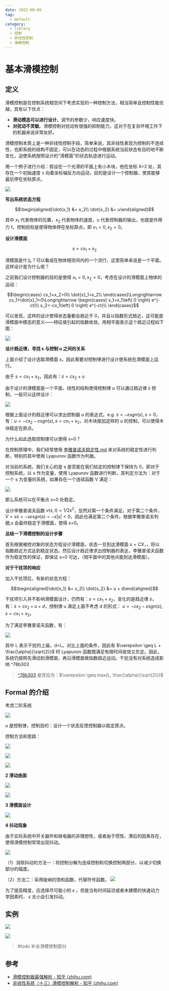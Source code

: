 ```yaml
---
date: 2022-08-09
tag:
  - default
category:
  - library
  - 控制
  - 非线性控制
  - 滑模控制
---
```



# 基本滑模控制

## 定义

滑模控制是在控制系统相空间下考虑实现的一种控制方法，相当简单且控制性能优越，具有以下优点：
- **滑动模态可以进行设计**。调节的参数少，响应速度快。
- **对扰动不灵敏**。滑模控制对扰动有很强的抑制能力，这对于在复杂环境工作下的机器来说非常友好。

滑模控制本质上是一种非线性控制手段，简单来说，其非线性表现为控制的不连续性，也即系统的结构不固定，可以在动态的过程中根据系统当前状态有目的地不断变化，迫使系统按照设计的“滑模面”的状态轨迹进行运动。

用一个例子进行介绍：假设在一个光滑的平面上有小木块，他在坐标 X=2 处，其存在一个初始速度 v 向着坐标轴反方向运动，目的是设计一个控制器，使其能够最后停在坐标原点。

![](Pasted%20image%2020210809151807.png)

**写出系统状态方程**

$$\begin{aligned}\dot{x_1} &= x_2\\ \dot{x_2} &= u\end{aligned}$$

其中 $x_1$ 代表物体的位置，$x_2$ 代表物体的速度，u 代表控制器的输出，也就是作用力 f。控制目标是使得物体停在坐标原点，即 $x_1=0, x_2=0$。

**设计滑模面**

$$s = c x_1+x_2$$

滑模面是什么？可以看成在物体相空间内的一个流行，这里简单来说是一个平面。这样设计是为什么呢？

之前我们设计控制器的目的是使得 $x_1=0, x_2=0$，考虑在设计的滑模面上物体的运动：

$$\begin{cases}
	cx_1+x_2=0\\
	\dot{x}_1=x_2\\
\end{cases}\Longrightarrow cx_1+\dot{x}_1=0\Longrightarrow \begin{cases}
	x_1=x_1\left( 0 \right) e^{-ct}\\
	x_2=-cx_1\left( 0 \right) e^{-ct}\\
\end{cases}$$

可以发现，这样的设计使得状态量都会趋近于 0，并且以指数形式趋近，这可能是滑模面中模态的意义——特征值引起的指数收敛。用相平面表示这个趋近过程如下图：

![](Pasted%20image%2020210809152907.png)

**设计趋近律，寻找 s 与控制 u 之间的关系**

上面介绍了设计选取滑模面 s，因此需要对控制律进行设计使系统在滑模面上运行。

由于 $s=cx_1+x_2$，因此有：$\dot{s}=cx_2+u$

由于设计的滑模面是一个平面，线性的结构使得控制律 u 可以通过趋近律 $\dot{s}$ 控制，一般可以这样设计：

![](Pasted%20image%2020210809153141.png)

根据上面设计的趋近律可以求出控制器 u 的表达式。e.g. $\dot{s}=-\varepsilon sgn(s), s>0$，有：$u = -cx_2 - \varepsilon sgn(s), s=cx_1+x_2$，对木块施加这样的 u 的控制，可以使得木块稳定在原点。

为什么如此选取控制律可以使得 s=0？

在控制原理中，我们经常使用 [李雅普诺夫稳定性.md](control\.\李雅普诺夫稳定性.md) 来对系统的稳定性进行判断，特别的其中使用 Lyapunov 函数作为判据。

对当前的系统，我们关心的是 s 是否能在我们给定的控制律下保持为 0，即对于控制系统，以 s 作为变量，使用 Lyapunov 函数进行判断。其判定方法为：对于一个 s 为变量的系统，如果存在一个连续函数 V 满足：

![](Pasted%20image%2020210809153737.png)

那么系统可以在平衡点 s=0 处稳定。

设计李雅普诺夫函数 $v(s,t) = 1/2s^2$，显然对第一个条件满足。对于第二个条件，$\dot{V} = s \dot{s} = -s\varepsilon sgn(s) =-\varepsilon |s| <0$，因此也满足第二个条件。根据李雅普诺夫判据,s 会最终稳定于滑模面，使得 s=0。

**总结一下滑模控制的设计步骤**

首先根据被控对象的状态方程设计滑模面，状态一旦到达滑模面 $s=CX$，，将以指数趋近方式达到稳定状态。然后设计趋近律求出控制器的表达，李雅普诺夫函数作为稳定性的保证，即保证 s=0 可达，（相平面中的其他点能到达滑模面）。



**对于干扰项的响应**

加入干扰项后，有新的状态方程：

$$\begin{aligned}\dot{x_1} &= x_2\\ \dot{x_2} &= u + d\end{aligned}$$

干扰项引入并不影响滑模面设计，仍然有：$s=cx_1+x_2$，变化的是趋近律 $\dot{s}$，有：$\dot{s}=cx_2+u+d$，控制律 u 满足上面不考虑 d 的形式：
$u = -cx_2 - \varepsilon sgn(s), s=cx_1+x_2$。

为了满足李雅普诺夫函数，有：

![](Pasted%20image%2020210809155456.png)

其中 L 表示干扰的上届，d<L。对比上面的条件，因此有 $\varepsilon \geq L + \frac{\alpha}{\sqrt{2}}$ 时 Lyapunov 函数既满足有限时间收敛又负定。因此，系统仍按照先滑动到滑模面，再沿滑模面做指数趋近运动。干扰没有对系统造成影响 ^78b303

> [^78b303](基本滑模控制简介和示例.md#^78b303) 是否应为：$\varepsilon \geq max(L, \frac{\alpha}{\sqrt{2}})$

## Formal 的介绍

考虑二阶系统

![](Pasted%20image%2020210809160357.png)

u 是控制律，控制目的：设计一个状态反馈控制器以稳定原点。

控制方法和思路：

![](Pasted%20image%2020210809160409.png)

![](Pasted%20image%2020210809161321.png)

![](Pasted%20image%2020210809161333.png)

**2 滑动曲面**

![](Pasted%20image%2020210809161525.png)

![](Pasted%20image%2020210809161538.png)

**3 滑模面设计**

![](Pasted%20image%2020210809161601.png)

**4 抖动现象**

由于实际系统中开关器件和继电器的非理想性，或者由于惯性、滞后的因素存在，使得滑模控制常常出现抖动。

![](Pasted%20image%2020210809161627.png)


（1）消除抖动的方法一：将控制分解为连续控制和切换控制两部分，以减少切换部分的幅度。

（2）方法二：采用陡峭的饱和函数，代替符号函数。
![](Pasted%20image%2020210809161635.png)

为了提高精度，应选择尽可能小的 $\epsilon$ ，但是当有时间延迟或者未建模的快速动力学因素时， $\epsilon$ 太小会引发抖动。

## 实例

![](Pasted%20image%2020210809161657.png)

![](Pasted%20image%2020210809161713.png)

> #todo 补全滑模控制部分



## 参考

- [滑模控制器最强解析 - 知乎 (zhihu.com)](https://zhuanlan.zhihu.com/p/78549442)
- [非线性系统（十三）滑模控制解析 - 知乎 (zhihu.com)](https://zhuanlan.zhihu.com/p/138860110)
